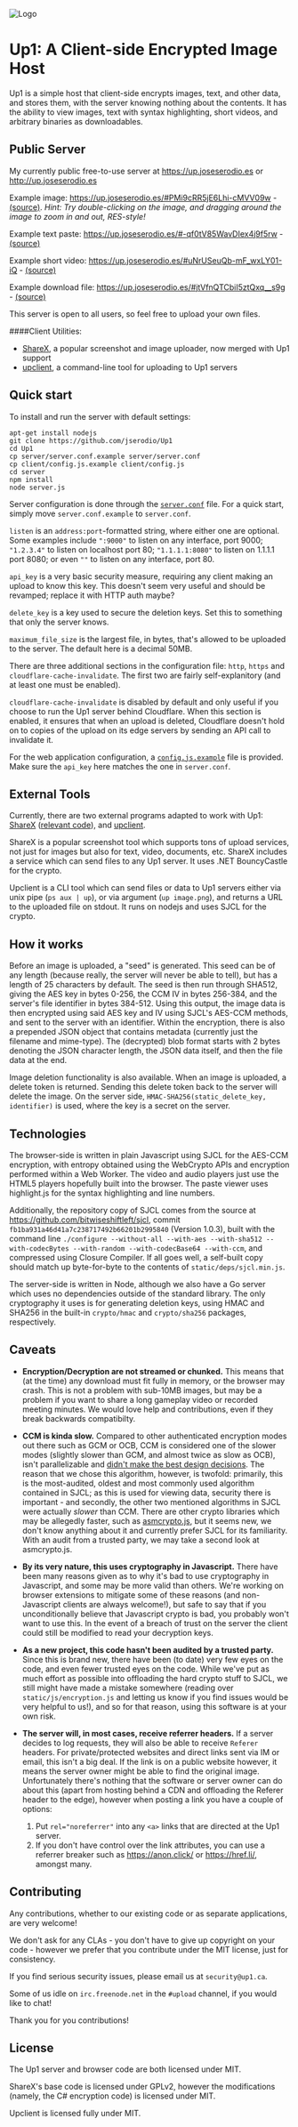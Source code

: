 ![Logo](https://avatars2.githubusercontent.com/u/12774718?s=150)

Up1: A Client-side Encrypted Image Host
===

Up1 is a simple host that client-side encrypts images, text, and other data, and stores them, with the server knowing nothing about the contents.
It has the ability to view images, text with syntax highlighting, short videos, and arbitrary binaries as downloadables.

Public Server
---
My currently public free-to-use server at https://up.joseserodio.es or http://up.joseserodio.es

Example image: https://up.joseserodio.es/#PMi9cRR5jE6Lhi-cMVV09w - [(source)](https://www.ashleymills.com/node/8). *Hint: Try double-clicking on the image, and dragging around the image to zoom in and out, RES-style!*

Example text paste: https://up.joseserodio.es/#-qf0tV85WavDIex4j9f5rw - [(source)](http://www.publicdomainpoems.com/ocaptainmycaptain.html)

Example short video: https://up.joseserodio.es/#uNrUSeuQb-mF_wxLY01-iQ - [(source)](https://youtu.be/O6Xo21L0ybE)

Example download file: https://up.joseserodio.es/#jtVfnQTCbiI5ztQxq__s9g - [(source)](https://github.com/Upload/ShareX/releases/tag/v9.10.1)

This server is open to all users, so feel free to upload your own files.

####Client Utilities:
* [ShareX](https://github.com/ShareX/ShareX), a popular screenshot and image uploader, now merged with Up1 support
* [upclient](https://github.com/Upload/upclient), a command-line tool for uploading to Up1 servers

Quick start
---
To install and run the server with default settings:

    apt-get install nodejs
    git clone https://github.com/jserodio/Up1
    cd Up1
    cp server/server.conf.example server/server.conf
    cp client/config.js.example client/config.js
    cd server
    npm install
    node server.js

Server configuration is done through the [`server.conf`](https://github.com/jserodio/Up1/blob/master/server/server.conf.example) file. For a quick start, simply move `server.conf.example` to `server.conf`.

`listen` is an `address:port`-formatted string, where either one are optional. Some examples include `":9000"` to listen on any interface, port 9000; `"1.2.3.4"` to listen on localhost port 80; `"1.1.1.1:8080"` to listen on 1.1.1.1 port 8080; or even `""` to listen on any interface, port 80.

`api_key` is a very basic security measure, requiring any client making an upload to know this key. This doesn't seem very useful and should be revamped; replace it with HTTP auth maybe?

`delete_key` is a key used to secure the deletion keys. Set this to something that only the server knows.

`maximum_file_size` is the largest file, in bytes, that's allowed to be uploaded to the server. The default here is a decimal 50MB.

There are three additional sections in the configuration file: `http`, `https` and `cloudflare-cache-invalidate`. The first two are fairly self-explanitory (and at least one must be enabled).

`cloudflare-cache-invalidate` is disabled by default and only useful if you choose to run the Up1 server behind Cloudflare. When this section is enabled, it ensures that when an upload is deleted, Cloudflare doesn't hold on to copies of the upload on its edge servers by sending an API call to invalidate it.

For the web application configuration, a [`config.js.example`](https://github.com/jserodio/Up1/blob/master/client/config.js.example) file is provided. Make sure the `api_key` here matches the one in `server.conf`.

External Tools
---

Currently, there are two external programs adapted to work with Up1: [ShareX](https://github.com/ShareX/ShareX) ([relevant code](https://github.com/ShareX/ShareX/pull/751)), and [upclient](https://github.com/Upload/upclient).

ShareX is a popular screenshot tool which supports tons of upload services, not just for images but also for text, video, documents, etc. ShareX includes a service which can send files to any Up1 server. It uses .NET BouncyCastle for the crypto.

Upclient is a CLI tool which can send files or data to Up1 servers either via unix pipe (`ps aux | up`), or via argument (`up image.png`), and returns a URL to the uploaded file on stdout. It runs on nodejs and uses SJCL for the crypto.

How it works
---

Before an image is uploaded, a "seed" is generated. This seed can be of any length (because really, the server will never be able to tell), but has a length of 25 characters by default. The seed is then run through SHA512, giving the AES key in bytes 0-256, the CCM IV in bytes 256-384, and the server's file identifier in bytes 384-512. Using this output, the image data is then encrypted using said AES key and IV using SJCL's AES-CCM methods, and sent to the server with an identifier. Within the encryption, there is also a prepended JSON object that contains metadata (currently just the filename and mime-type). The (decrypted) blob format starts with 2 bytes denoting the JSON character length, the JSON data itself, and then the file data at the end.

Image deletion functionality is also available. When an image is uploaded, a delete token is returned. Sending this delete token back to the server will delete the image. On the server side, `HMAC-SHA256(static_delete_key, identifier)` is used, where the key is a secret on the server.

Technologies
---

The browser-side is written in plain Javascript using SJCL for the AES-CCM encryption, with entropy obtained using the WebCrypto APIs and encryption performed within a Web Worker. The video and audio players just use the HTML5 players hopefully built into the browser. The paste viewer uses highlight.js for the syntax highlighting and line numbers.

Additionally, the repository copy of SJCL comes from the source at https://github.com/bitwiseshiftleft/sjcl, commit `fb1ba931a46d41a7c238717492b66201b2995840` (Version 1.0.3), built with the command line `./configure --without-all --with-aes --with-sha512 --with-codecBytes --with-random --with-codecBase64 --with-ccm`, and compressed using Closure Compiler. If all goes well, a self-built copy should match up byte-for-byte to the contents of `static/deps/sjcl.min.js`.

The server-side is written in Node, although we also have a Go server which uses no dependencies outside of the standard library. The only cryptography it uses is for generating deletion keys, using HMAC and SHA256 in the built-in `crypto/hmac` and `crypto/sha256` packages, respectively.

Caveats
---

* **Encryption/Decryption are not streamed or chunked.** This means that (at the time) any download must fit fully in memory, or the browser may crash. This is not a problem with sub-10MB images, but may be a problem if you want to share a long gameplay video or recorded meeting minutes. We would love help and contributions, even if they break backwards compatibilty.

* **CCM is kinda slow.** Compared to other authenticated encryption modes out there such as GCM or OCB, CCM is considered one of the slower modes (slightly slower than GCM, and almost twice as slow as OCB), isn't parallelizable and [didn't make the best design decisions](http://crypto.stackexchange.com/a/19446). The reason that we chose this algorithm, however, is twofold: primarily, this is the most-audited, oldest and most commonly used algorithm contained in SJCL; as this is used for viewing data, security there is important - and secondly, the other two mentioned algorithms in SJCL were actually *slower* than CCM. There are other crypto libraries which may be allegedly faster, such as [asmcrypto.js](https://github.com/vibornoff/asmcrypto.js/), but it seems new, we don't know anything about it and currently prefer SJCL for its familiarity. With an audit from a trusted party, we may take a second look at asmcrypto.js.

* **By its very nature, this uses cryptography in Javascript.** There have been many reasons given as to why it's bad to use cryptography in Javascript, and some may be more valid than others. We're working on browser extensions to mitigate some of these reasons (and non-Javascript clients are always welcome!), but safe to say that if you unconditionally believe that Javascript crypto is bad, you probably won't want to use this.  In the event of a breach of trust on the server the client could still be modified to read your decryption keys.

* **As a new project, this code hasn't been audited by a trusted party.** Since this is brand new, there have been (to date) very few eyes on the code, and even fewer trusted eyes on the code. While we've put as much effort as possible into offloading the hard crypto stuff to SJCL, we still might have made a mistake somewhere (reading over `static/js/encryption.js` and letting us know if you find issues would be very helpful to us!), and so for that reason, using this software is at your own risk.

* **The server will, in most cases, receive referrer headers.** If a server decides to log requests, they will also be able to receive `Referer` headers. For private/protected websites and direct links sent via IM or email, this isn't a big deal. If the link is on a public website however, it means the server owner might be able to find the original image. Unfortunately there's nothing that the software or server owner can do about this (apart from hosting behind a CDN and offloading the Referer header to the edge), however when posting a link you have a couple of options:
  1. Put `rel="noreferrer"` into any `<a>` links that are directed at the Up1 server.
  2. If you don't have control over the link attributes, you can use a referrer breaker such as https://anon.click/ or https://href.li/, amongst many.

Contributing
---
Any contributions, whether to our existing code or as separate applications, are very welcome!

We don't ask for any CLAs - you don't have to give up copyright on your code - however we prefer that you contribute under the MIT license, just for consistency.

If you find serious security issues, please email us at `security@up1.ca`.

Some of us idle on `irc.freenode.net` in the `#upload` channel, if you would like to chat!

Thank you for you contributions!

License
---

The Up1 server and browser code are both licensed under MIT.

ShareX's base code is licensed under GPLv2, however the modifications (namely, the C# encryption code) is licensed under MIT.

Upclient is licensed fully under MIT.
